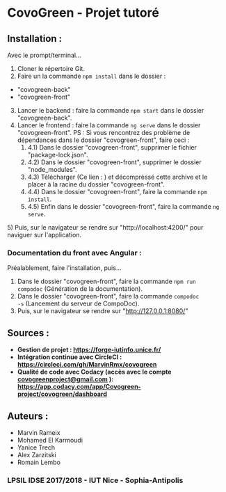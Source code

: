 # CovoGreen - Projet tutoré

## Installation :

Avec le prompt/terminal...

1) Cloner le répertoire Git.
2) Faire un la commande <code>npm install</code> dans le dossier :
  - "covogreen-back"
  - "covogreen-front"
3) Lancer le backend : faire la commande <code>npm start</code> dans le dossier "covogreen-back".
4) Lancer le frontend : faire la commande <code>ng serve</code> dans le dossier "covogreen-front".
   PS : Si vous rencontrez des problème de dépendances dans le dossier "covogreen-front", faire ceci :
   <ol>
     <li>4.1) Dans le dossier "covogreen-front", supprimer le fichier "package-lock.json".</li>
     <li>4.2) Dans le dossier "covogreen-front", supprimer le dossier "node_modules".</li>
     <li>4.3) Télécharger (Ce lien : <https://drive.google.com/open?id=1Mt1yjcz-6puBYNztX5OyjCTzwaC_ZYsQ>) et décompréssé cette archive et le placer à la racine du dossier "covogreen-front".</li>
     <li>4.4) Dans le dossier "covogreen-front", faire la commande <code>npm install</code>.</li>
     <li>4.5) Enfin dans le dossier "covogreen-front", faire la commande <code>ng serve</code>.</li>
  </ol>
5) Puis, sur le navigateur se rendre sur "http://localhost:4200/" pour naviguer sur l'application.

### Documentation du front avec Angular :

Préalablement, faire l'installation, puis...

1) Dans le dossier "covogreen-front", faire la commande <code>npm run compodoc</code> (Génération de la documentation).
2) Dans le dossier "covogreen-front", faire la commande <code>compodoc -s</code> (Lancement du serveur de CompoDoc).
3) Puis, sur le navigateur se rendre sur "http://127.0.0.1:8080/"

## Sources :
* **Gestion de projet : <https://forge-iutinfo.unice.fr/>**
* **Intégration continue avec CircleCI : <https://circleci.com/gh/MarvinRmx/covogreen>**
* **Qualité de code avec Codacy (accès avec le compte covogreenproject@gmail.com ): <https://app.codacy.com/app/Covogreen-project/covogreen/dashboard>**

## Auteurs :

* Marvin Rameix
* Mohamed El Karmoudi
* Yanice Trech
* Alex Zarzitski
* Romain Lembo

### LPSIL IDSE 2017/2018 - IUT Nice - Sophia-Antipolis
